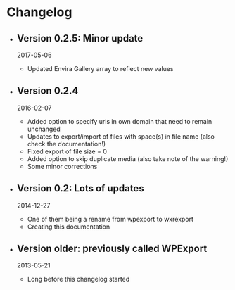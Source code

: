 # Changelog

*   ## Version 0.2.5: Minor update
    2017-05-06

    *   Updated Envira Gallery array to reflect new values

*   ## Version 0.2.4
    2016-02-07

    *   Added option to specify urls in own domain that need to remain unchanged
    *   Updates to export/import of files with space(s) in file name (also check the documentation!)
    *   Fixed export of file size = 0
    *   Added option to skip duplicate media (also take note of the warning!)
    *   Some minor corrections

*   ## Version 0.2: Lots of updates
    2014-12-27

    *   One of them being a rename from wpexport to wxrexport
    *   Creating this documentation

*   ## Version older: previously called WPExport
    2013-05-21

    *   Long before this changelog started